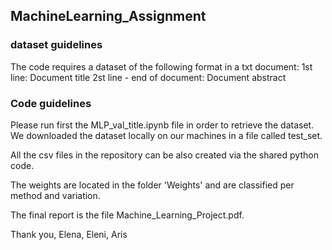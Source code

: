 ## MachineLearning_Assignment

### dataset guidelines
The code requires a dataset of the following format in a txt document: 
1st line: Document title
2st line - end of document: Document abstract

### Code guidelines
Please run first the MLP_val_title.ipynb file in order to retrieve the dataset. 
We downloaded the dataset locally on our machines in a file called test_set. 

All the csv files in the repository can be also created via the shared python code. 

The weights are located in the folder 'Weights' and are classified per method and variation.

The final report is the file Machine_Learning_Project.pdf. 

Thank you,
Elena, Eleni, Aris
